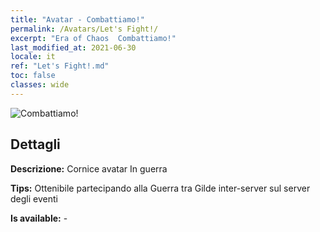 ```yaml
---
title: "Avatar - Combattiamo!"
permalink: /Avatars/Let's Fight!/
excerpt: "Era of Chaos  Combattiamo!"
last_modified_at: 2021-06-30
locale: it
ref: "Let's Fight!.md"
toc: false
classes: wide
---
```

 ![Combattiamo!](/images/a/avatarFrame_84.png)

## Dettagli

 **Descrizione:** Cornice avatar In guerra 

 **Tips:** Ottenibile partecipando alla Guerra tra Gilde inter-server sul server degli eventi 

 **Is available:**  - 

